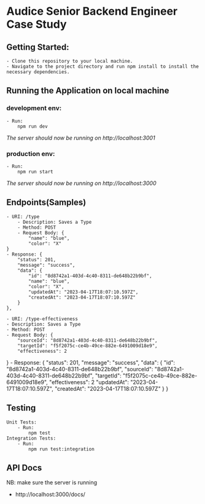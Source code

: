 # Audice Senior Backend Engineer Case Study

## Getting Started:

    - Clone this repository to your local machine.
    - Navigate to the project directory and run npm install to install the necessary dependencies.


## Running the Application on local machine

### development env:

    - Run:
        npm run dev

*The server should now be running on http://localhost:3001*

### production env:

    - Run:
        npm run start

*The server should now be running on http://localhost:3000*



## Endpoints(Samples)

    - URI: /type
        - Description: Saves a Type
        - Method: POST
        - Request Body: {
            "name": "blue",
            "color": "X"
    }
    - Response: {
        "status": 201,
        "message": "success",
        "data": {
            "id": "8d8742a1-403d-4c40-8311-de648b22b9bf",
            "name": "blue",
            "color": "X",
            "updatedAt": "2023-04-17T18:07:10.597Z",
            "createdAt": "2023-04-17T18:07:10.597Z"
        }
    },

    - URI: /type-effectiveness
    - Description: Saves a Type
    - Method: POST
    - Request Body: {
        "sourceId": "8d8742a1-403d-4c40-8311-de648b22b9bf",
        "targetId": "f5f2075c-ce4b-49ce-882e-6491009d18e9",
        "effectiveness": 2
}
    - Response: {
        "status": 201,
        "message": "success",
        "data": {
            "id": "8d8742a1-403d-4c40-8311-de648b22b9bf",
            "sourceId": "8d8742a1-403d-4c40-8311-de648b22b9bf",
            "targetId": "f5f2075c-ce4b-49ce-882e-6491009d18e9",
            "effectiveness": 2
            "updatedAt": "2023-04-17T18:07:10.597Z",
            "createdAt": "2023-04-17T18:07:10.597Z"
        }
    }



## Testing

    Unit Tests: 
        - Run:
            npm test
    Integration Tests:
        - Run:
            npm run test:integration


## API Docs

NB: make sure the server is running
- http://localhost:3000/docs/